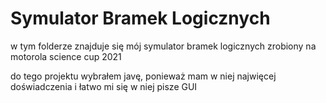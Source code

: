 # Symulator Bramek Logicznych

w tym folderze znajduje się mój symulator bramek logicznych zrobiony na motorola science cup 2021

do tego projektu wybrałem javę, ponieważ mam w niej najwięcej doświadczenia i łatwo mi się w niej pisze GUI
